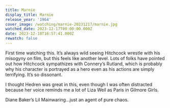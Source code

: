 ```yaml
---
title: Marnie
display_title: Marnie
release_year: '1964'
cover_image: /watching/marnie-20231217/marnie.jpg
watched_date: 2023-12-17T00:00:00.000Z
date: 2023-12-18T16:57:41.000Z
rewatch: false
---
```

First time watching this. It’s always wild seeing Hitchcock wrestle with his misogyny on film, but this feels like another level. Lots of folks have pointed out how Hitchcock sympathizes with Connery’s Rutland, which is probably why his character is portrayed as a hero even as his actions are simply terrifying. It’s so dissonant.

I thought Hedren was great in this, even though I was often distracted because her voice reminds me a lot of Liza Weil as Paris in Gilmore Girls.

Diane Baker’s Lil Mainwaring…just an agent of pure chaos.
